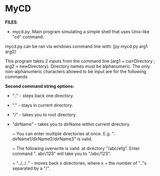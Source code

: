 # MyCD
**FILES**:
- mycd.py: Main program simulating a simple shell that uses Unix-like "cd" command. 

mycd.py can be ran via windows command line with: [py mycd.py arg1 arg2]

This program takes 2 inputs from the command line (arg1 = currDirectory ; arg2 = newDirectory). Directory names must be alphanumeric. The only non-alphanumeric characters allowed to be input are for the following commands

**Second command string options:**
- ".." - steps back one directory.
- "." - stays in current directory.
- "/" - takes you to root directory.
- "dirName" - takes you to dirName within current directory.
   
   ~ You can enter multiple directories at once. E.g. ". dirName1/dirName2/dirName3" is valid.
   
   ~ The following overwrite is valid: at directory "/abc/efg". Enter command ". abc/123" will take you to "/abc/123".
   
   ~  "../../.." - moves back x directories, where x = the number of ".."s separated by a "/". 

